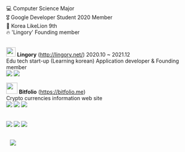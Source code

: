 💻 Computer Science Major <br>
🎖 Google Developer Student 2020 Member<br>
🦁 Korea LikeLion 9th <br>
🔥 'Lingory' Founding member
<br>
<br>
 


<img src="https://play-lh.googleusercontent.com/Tl08df19MlhTQFPky53PteQ2xD-MAUSzGNnGlPDV3xoKlh3ihYLsF54b51xIzlUC3CA=s360-rw"
        width=25px
         height=25px
    /></a> 
 <b>Lingory</b> (http://lingory.net/) 2020.10 ~ 2021.12 <br>
Edu tech start-up (Learning korean)
Application developer & Founding member
<br>
<img src="https://img.shields.io/badge/Flutter-3766AB?style=flat-square&logo=flutter&logoColor=white"/></a> <img src="https://img.shields.io/badge/Dart-3766AB?style=flat-square&logo=dart&logoColor=white"/></a><br>


<img src="https://user-images.githubusercontent.com/70798972/151666852-2b83c6d6-cc14-4f8d-a1d6-a25729f07d04.png"
        width=30px
         height=30px
    /></a> 
 <b>Bitfolio</b> (https://bitfolio.me) <br>
Crypto currencies information web site<br>
<img src="https://img.shields.io/badge/React-3766AB?style=flat-square&logo=React&logoColor=white"/></a> <img src="https://img.shields.io/badge/JavaScript-3766AB?style=flat-square&logo=JavaScript&logoColor=white"/></a> 
<img src="https://img.shields.io/badge/TypeScript-3766AB?style=flat-square&logo=TypeScript&logoColor=white"/></a><br><br><br>
<img src="https://img.shields.io/badge/Django-3766AB?style=flat-square&logo=Django&logoColor=white"/></a> <img src="https://img.shields.io/badge/Python-3766AB?style=flat-square&logo=Python&logoColor=white"/></a> <img src="https://img.shields.io/badge/Firebase-3766AB?style=flat-square&logo=Firebase&logoColor=white"/></a>
<br>

<br>
<a href="https://muhly.tistory.com/">
    <img 
        src="http://img.shields.io/badge/-Tech%20Blog-655ced?style=flat&logo=github&link=https://muhly.tistory.com/"
        style="height : auto; margin-left : 10px; margin-right : 10px;"/>
</a>

